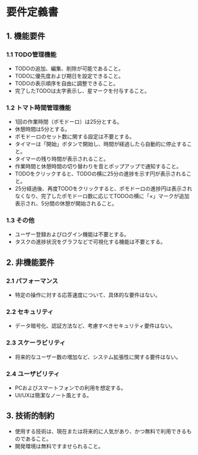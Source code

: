 # 要件定義書

## 1. 機能要件

### 1.1 TODO管理機能
- TODOの追加、編集、削除が可能であること。
- TODOに優先度および期日を設定できること。
- TODOの表示順序を自由に調整できること。
- 完了したTODOは太字表示し、星マークを付与すること。

### 1.2 トマト時間管理機能
- 1回の作業時間（ポモドーロ）は25分とする。
- 休憩時間は5分とする。
- ポモドーロのセット数に関する設定は不要とする。
- タイマーは「開始」ボタンで開始し、時間が経過したら自動的に停止すること。
- タイマーの残り時間が表示されること。
- 作業時間と休憩時間の切り替わりを音とポップアップで通知すること。
- TODOをクリックすると、TODOの横に25分の進捗を示す円が表示されること。
- 25分経過後、再度TODOをクリックすると、ポモドーロの進捗円は表示されなくなり、完了したポモドーロ数に応じてTODOの横に「×」マークが追加表示され、5分間の休憩が開始されること。

### 1.3 その他
- ユーザー登録およびログイン機能は不要とする。
- タスクの進捗状況をグラフなどで可視化する機能は不要とする。

## 2. 非機能要件

### 2.1 パフォーマンス
- 特定の操作に対する応答速度について、具体的な要件はない。

### 2.2 セキュリティ
- データ暗号化、認証方法など、考慮すべきセキュリティ要件はない。

### 2.3 スケーラビリティ
- 将来的なユーザー数の増加など、システム拡張性に関する要件はない。

### 2.4 ユーザビリティ
- PCおよびスマートフォンでの利用を想定する。
- UI/UXは簡潔なノート風とする。

## 3. 技術的制約

- 使用する技術は、現在または将来的に人気があり、かつ無料で利用できるものであること。
- 開発環境は無料ですませられること。 